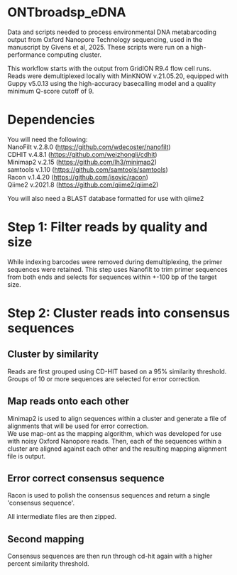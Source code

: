 # ONTbroadsp_eDNA

Data and scripts needed to process environmental DNA metabarcoding output from Oxford Nanopore Technology sequencing, used in the manuscript by Givens et al, 2025. These scripts were run on a high-performance computing cluster.

This workflow starts with the output from GridION R9.4 flow cell runs. Reads were demultiplexed locally with MinKNOW v.21.05.20, equipped with Guppy v5.0.13 using the high-accuracy basecalling model and a quality minimum Q-score cutoff of 9. 

# Dependencies  

You will need the following:   
NanoFilt v.2.8.0 (https://github.com/wdecoster/nanofilt)  
CDHIT v.4.8.1 (https://github.com/weizhongli/cdhit)  
Minimap2 v.2.15 (https://github.com/lh3/minimap2)  
samtools v.1.10 (https://github.com/samtools/samtools)  
Racon v.1.4.20 (https://github.com/isovic/racon)  
Qiime2 v.2021.8 (https://github.com/qiime2/qiime2)  

You will also need a BLAST database formatted for use with qiime2  

# Step 1: Filter reads by quality and size  
While indexing barcodes were removed during demultiplexing, the primer sequences were retained. This step uses Nanofilt to trim primer sequences from both ends and selects for sequences within +-100 bp of the target size.   

# Step 2: Cluster reads into consensus sequences   

## Cluster by similarity   
Reads are first grouped using CD-HIT based on a 95% similarity threshold. Groups of 10 or more sequences are selected for error correction.  

## Map reads onto each other    
Minimap2 is used to align sequences within a cluster and generate a file of alignments that will be used for error correction.  
We use map-ont as the mapping algorithm, which was developed for use with noisy Oxford Nanopore reads. Then, each of the sequences within a cluster are aligned against each other and the resulting mapping alignment file is output.   

## Error correct consensus sequence   
Racon is used to polish the consensus sequences and return a single 'consensus sequence'.  

All intermediate files are then zipped.  

## Second mapping  
Consensus sequences are then run through cd-hit again with a higher percent similarity threshold.   
